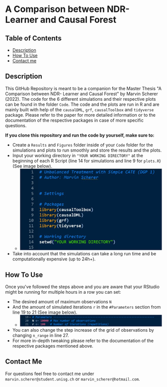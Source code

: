 # A Comparison between NDR-Learner and Causal Forest

## Table of Contents  
* [Description](#Description)
* [How To Use](#HowToUse)
* [Contact me](#ContactMe)

## Description

This GitHub Repository is meant to be a companion for the Master Thesis "A Comparison between NDR- Learner and Causal Forest" by Marvin Scherer (2022). The code for the 6 different simulations and their respective plots can be found in the folder `Code`. The code and the plots are run in R and are mainly built with help of the `causalDML`, `grf`, `causalToolbox` and `tidyverse` package. Please refer to the paper for more detailed information or to the documentation of the respective packages in case of more specific questions.


**If you clone this repository and run the code by yourself, make sure to:**

- Create a `Results` and `Figures` folder inside of your `Code` folder for the simulations and plots to run smoothly and store the results and the plots.
- Input your working directory in `"YOUR WORKING DIRECTORY"` at the beginning of each R Script (line 14 for simulations and line 9 for `plots.R`) (See image below).
    - ![](https://github.com/marvinscherer/dml-comparison/blob/main/Code/Figures/YOUR_WORKING_DIRECTORY.jpg)
- Take into account that the simulations can take a long run time and be computationally expensive (up to 24h+).

## How To Use

Once you've followed the steps above and you are aware that your RStudio might be running for multiple hours in a row you can set:
- The desired amount of maximum observations `N` 
- And the amount of simulated iterations `r` in the `#Parameters` section from line 19 to 21 (See image below).
    - ![](https://github.com/marvinscherer/dml-comparison/blob/main/Code/Figures/parameters.jpg)
- You can also change the step increase of the grid of observations by changing `n_range` in line 27.
- For more in-depth tweaking please refer to the documentation of the respective packages mentioned above.

## Contact Me 
For questions feel free to contact me under `marvin.scherer@student.unisg.ch` or `marvin_scherer@hotmail.com`.